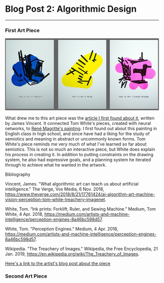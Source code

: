 # Blog Post 2: Algorithmic Design
------
### First Art Piece
![Tom White](images/forms.png?raw=true "Tom White")

What drew me to this art piece was the [article I first found about it](https://www.theverge.com/2018/8/21/17761424/ai-algorithm-art-machine-vision-perception-tom-white-treachery-imagenet), written by James Vincent. It connected Tom White's pieces, created with neural networks, to [René Magritte's painting](https://en.wikipedia.org/wiki/The_Treachery_of_Images). I first found out about this painting in English class in high school, and since have had a liking for the study of semiotics and meaning in abstract or uncommonly known forms. Tom White's piece reminds me very much of what I've learned so far about semiotics. This is not so much an interactive piece, but White does explain his process in creating it. In addition to putting constraints on the drawing system, he also had expressive goals, and a planning system he iterated through to achieve what he wanted in the artwork. 

Bibliography

Vincent, James. "What algorithmic art can teach us about artificial intelligence." The Verge, Vox Media, 6 Nov. 2018, https://www.theverge.com/2018/8/21/17761424/ai-algorithm-art-machine-vision-perception-tom-white-treachery-imagenet.

White, Tom. “Ink prints: Forklift, Ruler, and Sewing Machine.” Medium, Tom White, 4 Apr. 2018, https://medium.com/artists-and-machine-intelligence/perception-engines-8a46bc598d57.

White, Tom. "Perception Engines." Medium, 4 Apr. 2018, https://medium.com/artists-and-machine-intelligence/perception-engines-8a46bc598d57.

Wikipedia. "The Treachery of Images." Wikipedia, the Free Encyclopedia, 21 Jan. 2019, https://en.wikipedia.org/wiki/The_Treachery_of_Images. 

[Here's a link to the artist's blog post about the piece](https://medium.com/artists-and-machine-intelligence/perception-engines-8a46bc598d57)

### Second Art Piece
